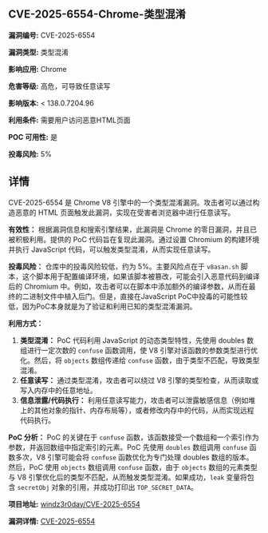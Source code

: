 ## CVE-2025-6554-Chrome-类型混淆

**漏洞编号:** CVE-2025-6554

**漏洞类型:** 类型混淆

**影响应用:** Chrome

**危害等级:** 高危，可导致任意读写

**影响版本:** < 138.0.7204.96

**利用条件:** 需要用户访问恶意HTML页面

**POC 可用性:** 是

**投毒风险:** 5%

## 详情

CVE-2025-6554 是 Chrome V8 引擎中的一个类型混淆漏洞。攻击者可以通过构造恶意的 HTML 页面触发此漏洞，实现在受害者浏览器中进行任意读写。

**有效性：**
根据漏洞信息和搜索引擎结果，此漏洞是 Chrome 的零日漏洞，并且已被积极利用。提供的 PoC 代码旨在复现此漏洞。通过设置 Chromium 的构建环境并执行 JavaScript 代码，可以触发类型混淆，从而实现任意读写。

**投毒风险：**
仓库中的投毒风险较低，约为 5%。主要风险点在于 `v8asan.sh` 脚本，这个脚本用于配置编译环境，如果该脚本被篡改，可能会引入恶意代码到编译后的 Chromium 中。例如，攻击者可以在脚本中添加额外的编译参数，从而在最终的二进制文件中植入后门。但是，直接在JavaScript PoC中投毒的可能性较低，因为PoC本身就是为了验证和利用已知的类型混淆漏洞。

**利用方式：**
1.  **类型混淆：** PoC 代码利用 JavaScript 的动态类型特性，先使用 doubles 数组进行一定次数的 `confuse` 函数调用，使 V8 引擎对该函数的参数类型进行优化。然后，将 `objects` 数组传递给 `confuse` 函数，由于类型不匹配，导致类型混淆。
2.  **任意读写：**  通过类型混淆，攻击者可以绕过 V8 引擎的类型检查，从而读取或写入内存中的任意地址。
3.  **信息泄露/代码执行：**  利用任意读写能力，攻击者可以泄露敏感信息（例如堆上的其他对象的指针、内存布局等），或者修改内存中的代码，从而实现远程代码执行。

**PoC 分析：**
PoC 的关键在于 `confuse` 函数，该函数接受一个数组和一个索引作为参数，并返回数组中指定索引的元素。PoC 先使用 `doubles` 数组调用 `confuse` 函数多次，V8 引擎可能会将 `confuse` 函数优化为专门处理 doubles 数组的版本。然后，PoC 使用 `objects` 数组调用 `confuse` 函数，由于 `objects` 数组的元素类型与 V8 引擎优化后的类型不匹配，从而触发类型混淆。如果成功，`leak` 变量将包含 `secretObj` 对象的引用，并成功打印出 `TOP_SECRET_DATA`。

**项目地址:** [windz3r0day/CVE-2025-6554](https://github.com/windz3r0day/CVE-2025-6554)

**漏洞详情:** [CVE-2025-6554](https://nvd.nist.gov/vuln/detail/CVE-2025-6554)